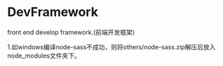 # DevFramework
front end develop framework.(前端开发框架)

1.如windows编译node-sass不成功，则将others/node-sass.zip解压后放入node_modules文件夹下。
